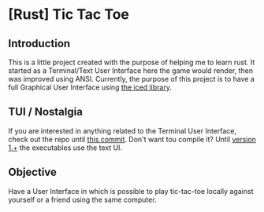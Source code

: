 # [Rust] Tic Tac Toe

## Introduction
This is a little project created with the purpose of helping me to learn rust.
It started as a Terminal/Text User Interface here the game would render, then was improved using ANSI.
Currently, the purpose of this project is to have a full Graphical User Interface using [the iced library](https://iced.rs//).

## TUI / Nostalgia
If you are interested in anything related to the Terminal User Interface, check out the repo until [this commit](4dca648).
Don't want tou compile it? Until [version 1.+](https://github.com/48276AntonioMarques/rust-tic_tac_toe/releases/tag/1.1.1) the executables use the text UI.

## Objective
Have a User Interface in which is possible to play tic-tac-toe locally against yourself or a friend using the same computer.
